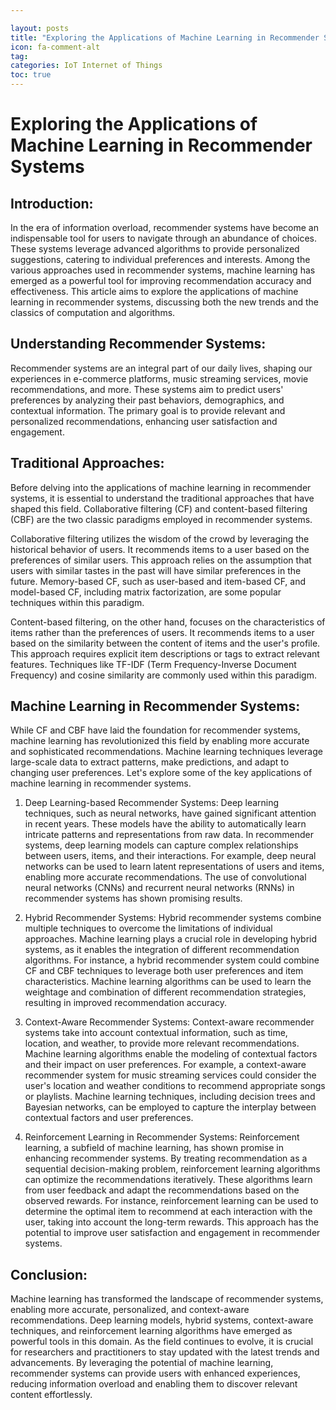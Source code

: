 ```yaml
---

layout: posts
title: "Exploring the Applications of Machine Learning in Recommender Systems"
icon: fa-comment-alt
tag:      
categories: IoT Internet of Things
toc: true
---
```




# Exploring the Applications of Machine Learning in Recommender Systems

## Introduction:
In the era of information overload, recommender systems have become an indispensable tool for users to navigate through an abundance of choices. These systems leverage advanced algorithms to provide personalized suggestions, catering to individual preferences and interests. Among the various approaches used in recommender systems, machine learning has emerged as a powerful tool for improving recommendation accuracy and effectiveness. This article aims to explore the applications of machine learning in recommender systems, discussing both the new trends and the classics of computation and algorithms.

## Understanding Recommender Systems:
Recommender systems are an integral part of our daily lives, shaping our experiences in e-commerce platforms, music streaming services, movie recommendations, and more. These systems aim to predict users' preferences by analyzing their past behaviors, demographics, and contextual information. The primary goal is to provide relevant and personalized recommendations, enhancing user satisfaction and engagement.

## Traditional Approaches:
Before delving into the applications of machine learning in recommender systems, it is essential to understand the traditional approaches that have shaped this field. Collaborative filtering (CF) and content-based filtering (CBF) are the two classic paradigms employed in recommender systems.

Collaborative filtering utilizes the wisdom of the crowd by leveraging the historical behavior of users. It recommends items to a user based on the preferences of similar users. This approach relies on the assumption that users with similar tastes in the past will have similar preferences in the future. Memory-based CF, such as user-based and item-based CF, and model-based CF, including matrix factorization, are some popular techniques within this paradigm.

Content-based filtering, on the other hand, focuses on the characteristics of items rather than the preferences of users. It recommends items to a user based on the similarity between the content of items and the user's profile. This approach requires explicit item descriptions or tags to extract relevant features. Techniques like TF-IDF (Term Frequency-Inverse Document Frequency) and cosine similarity are commonly used within this paradigm.

## Machine Learning in Recommender Systems:
While CF and CBF have laid the foundation for recommender systems, machine learning has revolutionized this field by enabling more accurate and sophisticated recommendations. Machine learning techniques leverage large-scale data to extract patterns, make predictions, and adapt to changing user preferences. Let's explore some of the key applications of machine learning in recommender systems.

1. Deep Learning-based Recommender Systems:
Deep learning techniques, such as neural networks, have gained significant attention in recent years. These models have the ability to automatically learn intricate patterns and representations from raw data. In recommender systems, deep learning models can capture complex relationships between users, items, and their interactions. For example, deep neural networks can be used to learn latent representations of users and items, enabling more accurate recommendations. The use of convolutional neural networks (CNNs) and recurrent neural networks (RNNs) in recommender systems has shown promising results.

2. Hybrid Recommender Systems:
Hybrid recommender systems combine multiple techniques to overcome the limitations of individual approaches. Machine learning plays a crucial role in developing hybrid systems, as it enables the integration of different recommendation algorithms. For instance, a hybrid recommender system could combine CF and CBF techniques to leverage both user preferences and item characteristics. Machine learning algorithms can be used to learn the weightage and combination of different recommendation strategies, resulting in improved recommendation accuracy.

3. Context-Aware Recommender Systems:
Context-aware recommender systems take into account contextual information, such as time, location, and weather, to provide more relevant recommendations. Machine learning algorithms enable the modeling of contextual factors and their impact on user preferences. For example, a context-aware recommender system for music streaming services could consider the user's location and weather conditions to recommend appropriate songs or playlists. Machine learning techniques, including decision trees and Bayesian networks, can be employed to capture the interplay between contextual factors and user preferences.

4. Reinforcement Learning in Recommender Systems:
Reinforcement learning, a subfield of machine learning, has shown promise in enhancing recommender systems. By treating recommendation as a sequential decision-making problem, reinforcement learning algorithms can optimize the recommendations iteratively. These algorithms learn from user feedback and adapt the recommendations based on the observed rewards. For instance, reinforcement learning can be used to determine the optimal item to recommend at each interaction with the user, taking into account the long-term rewards. This approach has the potential to improve user satisfaction and engagement in recommender systems.

## Conclusion:
Machine learning has transformed the landscape of recommender systems, enabling more accurate, personalized, and context-aware recommendations. Deep learning models, hybrid systems, context-aware techniques, and reinforcement learning algorithms have emerged as powerful tools in this domain. As the field continues to evolve, it is crucial for researchers and practitioners to stay updated with the latest trends and advancements. By leveraging the potential of machine learning, recommender systems can provide users with enhanced experiences, reducing information overload and enabling them to discover relevant content effortlessly.